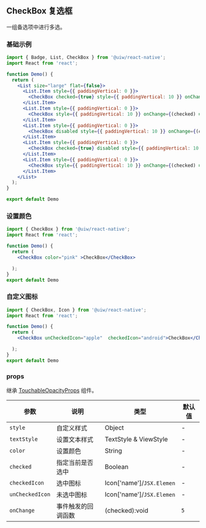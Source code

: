 CheckBox 复选框
---

一组备选项中进行多选。


### 基础示例

```jsx mdx:preview
import { Badge, List, CheckBox } from '@uiw/react-native';
import React from 'react';

function Demo() {
  return (
    <List size="large" flat={false}>
      <List.Item style={{ paddingVertical: 0 }}>
        <CheckBox checked={true} style={{ paddingVertical: 10 }} onChange={(checked) => { console.log(checked)}}>默认点击选中</CheckBox>
      </List.Item>
      <List.Item style={{ paddingVertical: 0 }}>
        <CheckBox style={{ paddingVertical: 10 }} onChange={(checked) => { console.log(checked)}}>默认未选中</CheckBox>
      </List.Item>
      <List.Item style={{ paddingVertical: 0 }}>
        <CheckBox disabled style={{ paddingVertical: 10 }} onChange={(checked) => { console.log(checked)}}>默认禁用未选中</CheckBox>
      </List.Item>
      <List.Item style={{ paddingVertical: 0 }}>
        <CheckBox checked={true} disabled style={{ paddingVertical: 10 }} onChange={(checked) => { console.log(checked)}}>默认禁用选中</CheckBox>
      </List.Item>
      <List.Item style={{ paddingVertical: 0 }}>
        <CheckBox style={{ paddingVertical: 10 }} onChange={(checked) => { console.log(checked)}}>默认未选中</CheckBox>
      </List.Item>
    </List>
  );
}

export default Demo
```

### 设置颜色	


```jsx mdx:preview
import { CheckBox } from '@uiw/react-native';
import React from 'react';

function Demo() {
  return (
    <CheckBox color="pink" >CheckBox</CheckBox>

  );
}
export default Demo
```

### 自定义图标


```jsx mdx:preview
import { CheckBox, Icon } from '@uiw/react-native';
import React from 'react';

function Demo() {
  return (
    <CheckBox unCheckedIcon="apple"  checkedIcon="android">CheckBox</CheckBox>

  );
}
export default Demo
```


### props

继承 [TouchableOpacityProps](https://facebook.github.io/react-native/docs/touchableopacity#props) 组件。

| 参数 | 说明 | 类型 | 默认值 |
|------|------|-----|------|
| `style` | 自定义样式 | Object | - |
| `textStyle` | 设置文本样式 | TextStyle & ViewStyle | - |
| `color` | 设置颜色 | String | - |
| `checked` | 指定当前是否选中 | Boolean | - |
| `checkedIcon` | 选中图标 | Icon['name']/`JSX.Elemen` | - |
| `unCheckedIcon` | 未选中图标 | Icon['name']/`JSX.Elemen` | - |
| `onChange` | 事件触发的回调函数 | (checked):void | `5` |